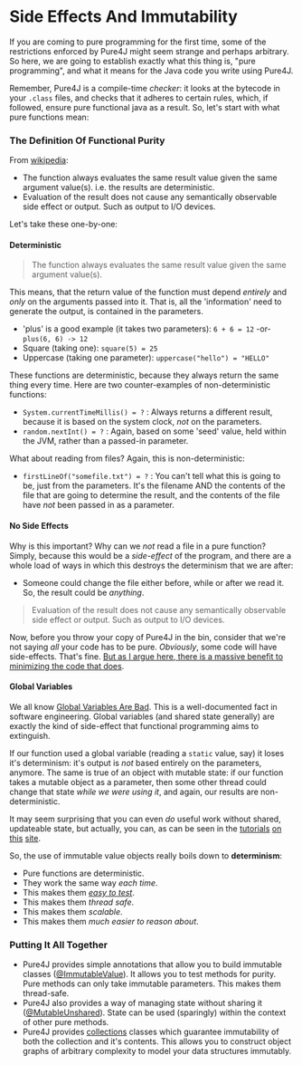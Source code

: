 Side Effects And Immutability
=============================

If you are coming to pure programming for the first time, some of the restrictions enforced by Pure4J might seem
strange and perhaps arbitrary.  So here, we are going to establish exactly what this thing is, "pure programming", 
and what it means for the Java code you write using Pure4J.  

Remember, Pure4J is a compile-time *checker*:  it looks at the bytecode in your `.class` files, and checks that it 
adheres to certain rules, which, if followed, ensure pure functional java as a result.  So, let's start with 
what pure functions mean:

### The Definition Of Functional Purity

From [wikipedia](https://en.wikipedia.org/wiki/Pure_function):

* The function always evaluates the same result value given the same argument value(s). i.e. the results are deterministic.
* Evaluation of the result does not cause any semantically observable side effect or output. Such as output to I/O devices.

Let's take these one-by-one:

#### Deterministic

> The function always evaluates the same result value given the same argument value(s).

This means, that the return value of the function must depend *entirely* and *only* on the arguments passed into it.
That is, all the 'information' need to generate the output, is contained in the parameters.

* 'plus' is a good example (it takes two parameters): `6 + 6 = 12` -or- `plus(6, 6) -> 12 `
* Square (taking one):  `square(5) = 25`
* Uppercase (taking one parameter): `uppercase("hello") = "HELLO"`

These functions are deterministic, because they always return the same thing every time.  Here are two counter-examples of non-deterministic
functions:

* `System.currentTimeMillis() = ?` :  Always returns a different result, because it is based on the system clock, *not* on the parameters.
* `random.nextInt() = ?` : Again, based on some 'seed' value, held within the JVM, rather than a passed-in parameter.

What about reading from files?  Again, this is non-deterministic:

* `firstLineOf("somefile.txt") = ?` : You can't tell what this is going to be, just from the parameters.  It's the filename AND the contents
of the file that are going to determine the result, and the contents of the file have *not* been passed in as a parameter.

#### No Side Effects

Why is this important?   Why can we *not* read a file in a pure function?  Simply, because this would be a *side-effect* of the program,
and there are a whole load of ways in which this destroys the determinism that we are after:

* Someone could change the file either before, while or after we read it. So, the result could be *anything*.

> Evaluation of the result does not cause any semantically observable side effect or output. Such as output to I/O devices.

Now, before you throw your copy of Pure4J in the bin, consider that we're not saying *all* your code has to be pure.  *Obviously*, some
code will have side-effects.  That's fine.  [But as I argue here, there is a massive benefit to minimizing the code that does](forces.md).

#### Global Variables

We all know [Global Variables Are Bad](https://en.wikipedia.org/wiki/Global_variable#Use).  This is a well-documented fact in software 
engineering.  Global variables (and shared state generally) are exactly the kind of side-effect that functional programming aims to extinguish.

If our function used a global variable (reading a `static` value, say) it loses it's determinism:  it's output is *not* based entirely on the parameters, 
anymore.  The same is true of an object with mutable state:  if our function takes a mutable object as a parameter, then some other thread
could change that state *while we were using it*, and again, our results are non-deterministic.

It may seem surprising that you can even *do* useful work without shared, updateable state, but actually, you can, as can be seen in the 
[tutorials](tutorial1.md) [on](tutorial2.md) [this](tutorial_mutable_shared.md) [site](tutorial_collections.md).  

So, the use of immutable value objects really boils down to **determinism**:

* Pure functions are deterministic.  
* They work the same way *each time*.
* This makes them [*easy to test*](testing.md). 
* This makes them *thread safe*. 
* This makes them *scalable*.  
* This makes them *much easier to reason about*.
    
### Putting It All Together

* Pure4J provides simple annotations that allow you to build immutable classes ([@ImmutableValue](tutorial1.md)).  It allows you to test methods for purity.
Pure methods can only take immutable parameters.  This makes them thread-safe.  
* Pure4J also provides a way of managing state without sharing it ([@MutableUnshared](tutorial_mutable_unshared.md)).  State can be used (sparingly)
within the context of other pure methods.  
* Pure4J provides [collections](tutorial_collections.md) classes which guarantee immutability of both the collection and it's contents. This allows you to construct object graphs 
of arbitrary complexity to model your data structures immutably.






